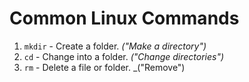 # Common Linux Commands

1. ```mkdir``` - Create a folder. _("Make a directory")_
2. ```cd``` - Change into a folder. _("Change directories")_
3. ```rm``` - Delete a file or folder. _("Remove")
